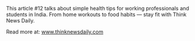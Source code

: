 This article #12 talks about simple health tips for working professionals and students in India. From home workouts to food habits — stay fit with Think News Daily.

Read more at: www.thinknewsdaily.com